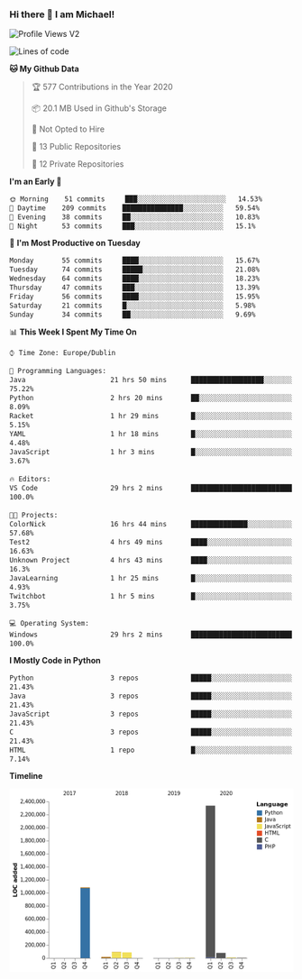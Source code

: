 ### Hi there 👋 I am Michael!

![Profile Views V2](https://komarev.com/ghpvc/?username=AppDevMichael)

<!--START_SECTION:waka-->
![Lines of code](https://img.shields.io/badge/From%20Hello%20World%20I%27ve%20Written-11.8%20million%20lines%20of%20code-blue)

**🐱 My Github Data** 

> 🏆 577 Contributions in the Year 2020
 > 
> 📦 20.1 MB Used in Github's Storage 
 > 
> 🚫 Not Opted to Hire
 > 
> 📜 13 Public Repositories
 > 
> 🔑 12 Private Repositories 

**I'm an Early 🐤** 

```text
🌞 Morning    51 commits     ███░░░░░░░░░░░░░░░░░░░░░░   14.53% 
🌆 Daytime    209 commits    ███████████████░░░░░░░░░░   59.54% 
🌃 Evening    38 commits     ██░░░░░░░░░░░░░░░░░░░░░░░   10.83% 
🌙 Night      53 commits     ███░░░░░░░░░░░░░░░░░░░░░░   15.1%

```
📅 **I'm Most Productive on Tuesday** 

```text
Monday       55 commits     ████░░░░░░░░░░░░░░░░░░░░░   15.67% 
Tuesday      74 commits     █████░░░░░░░░░░░░░░░░░░░░   21.08% 
Wednesday    64 commits     ████░░░░░░░░░░░░░░░░░░░░░   18.23% 
Thursday     47 commits     ███░░░░░░░░░░░░░░░░░░░░░░   13.39% 
Friday       56 commits     ████░░░░░░░░░░░░░░░░░░░░░   15.95% 
Saturday     21 commits     █░░░░░░░░░░░░░░░░░░░░░░░░   5.98% 
Sunday       34 commits     ██░░░░░░░░░░░░░░░░░░░░░░░   9.69%

```


📊 **This Week I Spent My Time On** 

```text
⌚︎ Time Zone: Europe/Dublin

💬 Programming Languages: 
Java                     21 hrs 50 mins      ██████████████████░░░░░░░   75.22% 
Python                   2 hrs 20 mins       ██░░░░░░░░░░░░░░░░░░░░░░░   8.09% 
Racket                   1 hr 29 mins        █░░░░░░░░░░░░░░░░░░░░░░░░   5.15% 
YAML                     1 hr 18 mins        █░░░░░░░░░░░░░░░░░░░░░░░░   4.48% 
JavaScript               1 hr 3 mins         █░░░░░░░░░░░░░░░░░░░░░░░░   3.67%

🔥 Editors: 
VS Code                  29 hrs 2 mins       █████████████████████████   100.0%

🐱‍💻 Projects: 
ColorNick                16 hrs 44 mins      ██████████████░░░░░░░░░░░   57.68% 
Test2                    4 hrs 49 mins       ████░░░░░░░░░░░░░░░░░░░░░   16.63% 
Unknown Project          4 hrs 43 mins       ████░░░░░░░░░░░░░░░░░░░░░   16.3% 
JavaLearning             1 hr 25 mins        █░░░░░░░░░░░░░░░░░░░░░░░░   4.93% 
Twitchbot                1 hr 5 mins         █░░░░░░░░░░░░░░░░░░░░░░░░   3.75%

💻 Operating System: 
Windows                  29 hrs 2 mins       █████████████████████████   100.0%

```

**I Mostly Code in Python** 

```text
Python                   3 repos             █████░░░░░░░░░░░░░░░░░░░░   21.43% 
Java                     3 repos             █████░░░░░░░░░░░░░░░░░░░░   21.43% 
JavaScript               3 repos             █████░░░░░░░░░░░░░░░░░░░░   21.43% 
C                        3 repos             █████░░░░░░░░░░░░░░░░░░░░   21.43% 
HTML                     1 repo              █░░░░░░░░░░░░░░░░░░░░░░░░   7.14%

```


**Timeline**

![Chart not found](https://github.com/AppDevMichael/AppDevMichael/blob/master/charts/bar_graph.png) 


<!--END_SECTION:waka-->

